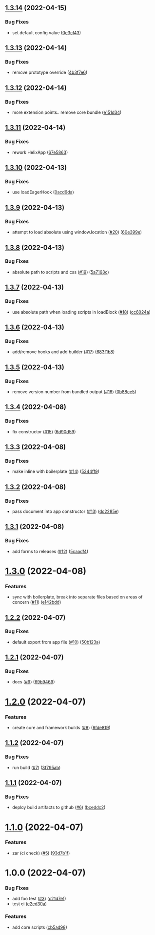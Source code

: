 ## [1.3.14](https://github.com/dylandepass/helix-web-library/compare/v1.3.13...v1.3.14) (2022-04-15)


### Bug Fixes

* set default config value ([0e3cf43](https://github.com/dylandepass/helix-web-library/commit/0e3cf43f7bbe33b7fade8bd0d3447c9df7f1fc5b))

## [1.3.13](https://github.com/dylandepass/helix-web-library/compare/v1.3.12...v1.3.13) (2022-04-14)


### Bug Fixes

* remove prototype override ([4b3f7e6](https://github.com/dylandepass/helix-web-library/commit/4b3f7e67ea557427f186726eccd6d3e13a6cf6a3))

## [1.3.12](https://github.com/dylandepass/helix-web-library/compare/v1.3.11...v1.3.12) (2022-04-14)


### Bug Fixes

* more extension points.. remove core bundle ([e151d34](https://github.com/dylandepass/helix-web-library/commit/e151d346fa6e8a4c06ace2e231fbf828fc655d3d))

## [1.3.11](https://github.com/dylandepass/helix-web-library/compare/v1.3.10...v1.3.11) (2022-04-14)


### Bug Fixes

* rework HelixApp ([67e5863](https://github.com/dylandepass/helix-web-library/commit/67e58637f976fcb395af08483e6f93b0d9d90c4d))

## [1.3.10](https://github.com/dylandepass/helix-web-library/compare/v1.3.9...v1.3.10) (2022-04-13)


### Bug Fixes

* use loadEagerHook ([0acd6da](https://github.com/dylandepass/helix-web-library/commit/0acd6da38aff8c54cf597ba5c74a25bc2a98ad23))

## [1.3.9](https://github.com/dylandepass/helix-web-library/compare/v1.3.8...v1.3.9) (2022-04-13)


### Bug Fixes

* attempt to load absolute using window.location ([#20](https://github.com/dylandepass/helix-web-library/issues/20)) ([60e399e](https://github.com/dylandepass/helix-web-library/commit/60e399e2807366575b673e54c4d0f45ee05256a2))

## [1.3.8](https://github.com/dylandepass/helix-web-library/compare/v1.3.7...v1.3.8) (2022-04-13)


### Bug Fixes

* absolute path to scripts and css ([#19](https://github.com/dylandepass/helix-web-library/issues/19)) ([5a7163c](https://github.com/dylandepass/helix-web-library/commit/5a7163c1b58944ace540f8b3817f6d55c8e7daa0))

## [1.3.7](https://github.com/dylandepass/helix-web-library/compare/v1.3.6...v1.3.7) (2022-04-13)


### Bug Fixes

* use absolute path when loading scripts in loadBlock ([#18](https://github.com/dylandepass/helix-web-library/issues/18)) ([cc6024a](https://github.com/dylandepass/helix-web-library/commit/cc6024a5e0b3bcb67f997865f6123c4f246968a9))

## [1.3.6](https://github.com/dylandepass/helix-web-library/compare/v1.3.5...v1.3.6) (2022-04-13)


### Bug Fixes

* add/remove hooks and add builder ([#17](https://github.com/dylandepass/helix-web-library/issues/17)) ([683f1b8](https://github.com/dylandepass/helix-web-library/commit/683f1b8b673f8150c9b6cea33be21c0ed76c99ae))

## [1.3.5](https://github.com/dylandepass/helix-web-library/compare/v1.3.4...v1.3.5) (2022-04-13)


### Bug Fixes

* remove version number from bundled output ([#16](https://github.com/dylandepass/helix-web-library/issues/16)) ([0b88ce5](https://github.com/dylandepass/helix-web-library/commit/0b88ce5fcd6186ac169ff7568ccc0dddf7935281))

## [1.3.4](https://github.com/dylandepass/helix-web-library/compare/v1.3.3...v1.3.4) (2022-04-08)


### Bug Fixes

* fix constructor ([#15](https://github.com/dylandepass/helix-web-library/issues/15)) ([6d90d59](https://github.com/dylandepass/helix-web-library/commit/6d90d59bb000279244698c23cf2b2a3d6fc28ea7))

## [1.3.3](https://github.com/dylandepass/helix-web-library/compare/v1.3.2...v1.3.3) (2022-04-08)


### Bug Fixes

* make inline with boilerplate ([#14](https://github.com/dylandepass/helix-web-library/issues/14)) ([5344ff9](https://github.com/dylandepass/helix-web-library/commit/5344ff93b0f1fa85b98e381e5e52d519cb9f97d4))

## [1.3.2](https://github.com/dylandepass/helix-web-library/compare/v1.3.1...v1.3.2) (2022-04-08)


### Bug Fixes

* pass document into app constructor ([#13](https://github.com/dylandepass/helix-web-library/issues/13)) ([dc2285e](https://github.com/dylandepass/helix-web-library/commit/dc2285e4e4240caf893aa4d7e315e4f425d9cdc4))

## [1.3.1](https://github.com/dylandepass/helix-web-library/compare/v1.3.0...v1.3.1) (2022-04-08)


### Bug Fixes

* add forms to releases ([#12](https://github.com/dylandepass/helix-web-library/issues/12)) ([5caadf4](https://github.com/dylandepass/helix-web-library/commit/5caadf485c6dfffbb2acb1f6535971ec7aae84c0))

# [1.3.0](https://github.com/dylandepass/helix-web-library/compare/v1.2.2...v1.3.0) (2022-04-08)


### Features

* sync with boilerplate, break into separate files based on areas of concern  ([#11](https://github.com/dylandepass/helix-web-library/issues/11)) ([e142bdd](https://github.com/dylandepass/helix-web-library/commit/e142bdd8fd8b8e819999141e8a0eac007db6e81c))

## [1.2.2](https://github.com/dylandepass/helix-web-library/compare/v1.2.1...v1.2.2) (2022-04-07)


### Bug Fixes

* default export from app file ([#10](https://github.com/dylandepass/helix-web-library/issues/10)) ([50b123a](https://github.com/dylandepass/helix-web-library/commit/50b123a018ca7a583d2ea0ec44436d5af4440508))

## [1.2.1](https://github.com/dylandepass/helix-web-library/compare/v1.2.0...v1.2.1) (2022-04-07)


### Bug Fixes

* docs ([#9](https://github.com/dylandepass/helix-web-library/issues/9)) ([69b9469](https://github.com/dylandepass/helix-web-library/commit/69b9469e2832fb7291b2c6a9e156263e51bb86b7))

# [1.2.0](https://github.com/dylandepass/helix-web-library/compare/v1.1.2...v1.2.0) (2022-04-07)


### Features

* create core and framework builds ([#8](https://github.com/dylandepass/helix-web-library/issues/8)) ([8fde819](https://github.com/dylandepass/helix-web-library/commit/8fde8191f4d37e1b1434ad63338f6b3a7d815c2e))

## [1.1.2](https://github.com/dylandepass/helix-web-library/compare/v1.1.1...v1.1.2) (2022-04-07)


### Bug Fixes

* run build ([#7](https://github.com/dylandepass/helix-web-library/issues/7)) ([3f795ab](https://github.com/dylandepass/helix-web-library/commit/3f795abd287df34dd03c06d4bb060da4485ec698))

## [1.1.1](https://github.com/dylandepass/helix-web-library/compare/v1.1.0...v1.1.1) (2022-04-07)


### Bug Fixes

* deploy build artifacts to github ([#6](https://github.com/dylandepass/helix-web-library/issues/6)) ([bceddc2](https://github.com/dylandepass/helix-web-library/commit/bceddc2f25e5d066a2f21c5559b3fa271f38c8c4))

# [1.1.0](https://github.com/dylandepass/helix-web-library/compare/v1.0.0...v1.1.0) (2022-04-07)


### Features

* zar (ci check) ([#5](https://github.com/dylandepass/helix-web-library/issues/5)) ([93d7b1f](https://github.com/dylandepass/helix-web-library/commit/93d7b1fc5e07966bb69bb05a23eed32c85299755))

# 1.0.0 (2022-04-07)


### Bug Fixes

* add foo test ([#3](https://github.com/dylandepass/helix-web-library/issues/3)) ([c21d7e1](https://github.com/dylandepass/helix-web-library/commit/c21d7e1f3298dfd5fe762ea096d0084d070c575f))
* test ci ([e2ed30a](https://github.com/dylandepass/helix-web-library/commit/e2ed30aa9901ab69a2761a1ce5f052924cae5153))


### Features

* add core scripts ([cb5ad98](https://github.com/dylandepass/helix-web-library/commit/cb5ad98937bc2cd782bf96aaacceab421a6f2a57))

